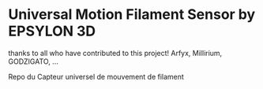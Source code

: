 # Universal Motion Filament Sensor by EPSYLON 3D

thanks to all who have contributed to this project! Arfyx, Millirium, GODZIGATO, ...

Repo du Capteur universel de mouvement de filament
